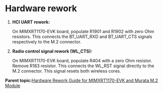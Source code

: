 # Hardware rework

1.  **HCI UART rework:**

    On MIMXRT1170-EVK board, populate R1901 and R1902 with zero Ohm resistors. This connects the BT\_UART\_RXD and BT\_UART\_CTS signals respectively to the M.2 connector.

2.  **Radio control signal rework \(WL\_CTS\):**

    On MIMXRT1170-EVK board, populate R404 with a zero Ohm resistor. Remove R183 resistor. This connects the WL\_RST signal directly to the M.2 connector. This signal resets both wireless cores.


**Parent topic:**[Hardware Rework Guide for MIMXRT1170-EVK and Murata M.2 Module](../topics/hardware_rework_guide_for_mimxrt1170-evk_with_dire.md)

